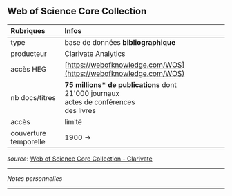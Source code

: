 ## Web of Science Core Collection

| Rubriques | Infos |
| :-------- | :---- |
| type | base de données **bibliographique** |
| producteur | Clarivate Analytics |
| accès HEG | [https://webofknowledge.com/WOS](https://webofknowledge.com/WOS) |
| nb docs/titres | **75 millions\* de publications** dont<br/>21'000 journaux <br/>actes de conférences <br/>des livres |
| accès | limité |
| couverture temporelle | 1900 -> |

*source*: [Web of Science Core Collection - Clarivate](https://clarivate.com/products/web-of-science/web-science-form/web-science-core-collection/)   

---

*Notes personnelles*

---
